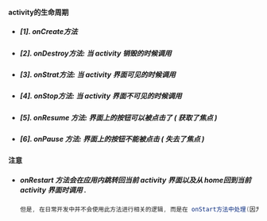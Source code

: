 #### activity的生命周期

* ##### \[1\]. onCreate方法
* ##### \[2\]. onDestroy方法: 当 activity 销毁的时候调用
* ##### \[3\]. onStrat方法: 当 activity 界面可见的时候调用
* ##### \[4\]. onStop方法: 当 activity 界面不可见的时候调用
* ##### \[5\]. onResume 方法: 界面上的按钮可以被点击了 \( 获取了焦点 \)
* ##### \[6\]. onPause 方法: 界面上的按钮不能被点击 \( 失去了焦点 \)

#### 注意

* ##### onRestart 方法会在应用内跳转回当前 activity 界面以及从 home回到当前 activity 界面时调用 .

  ```java
  但是, 在日常开发中并不会使用此方法进行相关的逻辑, 而是在 onStart方法中处理(因为其紧接着调用的就是onStart方法)
  ```



